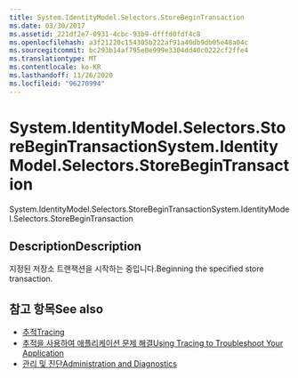 ```yaml
---
title: System.IdentityModel.Selectors.StoreBeginTransaction
ms.date: 03/30/2017
ms.assetid: 221df2e7-0931-4cbc-93b9-dfffd0fdf4c8
ms.openlocfilehash: a3f21220c154305b222af91a40db9db05e48a04c
ms.sourcegitcommit: bc293b14af795e0e999e3304dd40c0222cf2ffe4
ms.translationtype: MT
ms.contentlocale: ko-KR
ms.lasthandoff: 11/26/2020
ms.locfileid: "96270994"
---
```

# <a name="systemidentitymodelselectorsstorebegintransaction"></a><span data-ttu-id="1e461-102">System.IdentityModel.Selectors.StoreBeginTransaction</span><span class="sxs-lookup"><span data-stu-id="1e461-102">System.IdentityModel.Selectors.StoreBeginTransaction</span></span>

<span data-ttu-id="1e461-103">System.IdentityModel.Selectors.StoreBeginTransaction</span><span class="sxs-lookup"><span data-stu-id="1e461-103">System.IdentityModel.Selectors.StoreBeginTransaction</span></span>  
  
## <a name="description"></a><span data-ttu-id="1e461-104">Description</span><span class="sxs-lookup"><span data-stu-id="1e461-104">Description</span></span>  

 <span data-ttu-id="1e461-105">지정된 저장소 트랜잭션을 시작하는 중입니다.</span><span class="sxs-lookup"><span data-stu-id="1e461-105">Beginning the specified store transaction.</span></span>  
  
## <a name="see-also"></a><span data-ttu-id="1e461-106">참고 항목</span><span class="sxs-lookup"><span data-stu-id="1e461-106">See also</span></span>

- [<span data-ttu-id="1e461-107">추적</span><span class="sxs-lookup"><span data-stu-id="1e461-107">Tracing</span></span>](index.md)
- [<span data-ttu-id="1e461-108">추적을 사용하여 애플리케이션 문제 해결</span><span class="sxs-lookup"><span data-stu-id="1e461-108">Using Tracing to Troubleshoot Your Application</span></span>](using-tracing-to-troubleshoot-your-application.md)
- [<span data-ttu-id="1e461-109">관리 및 진단</span><span class="sxs-lookup"><span data-stu-id="1e461-109">Administration and Diagnostics</span></span>](../index.md)
